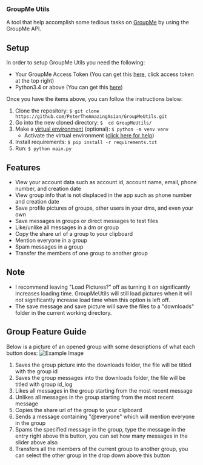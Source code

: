 ### GroupMe Utils
A tool that help accomplish some tedious tasks on [GroupMe](https://groupme.com)
by using the GroupMe API.

## Setup
In order to setup GroupMe Utils you need the following:  
- Your GroupMe Access Token (You can get this [here](https://dev.groupme.com/session/new), click access token at the top right)
- Python3.4 or above (You can get this [here](https://www.python.org/downloads/)) 

Once you have the items above, you can follow the instructions below:
1. Clone the repository: `$ git clone https://github.com/PeterTheAmazingAsian/GroupMeUtils.git`
2. Go into the new cloned directory: `$  cd GroupMeUtils/`
3. Make a [virtual environment](https://docs.python.org/3/library/venv.html) (optional): `$ python -m venv venv`
   - Activate the virtual environment ([click here for help](https://docs.python.org/3/library/venv.html))
4. Install requirements: `$ pip install -r requirements.txt`
5. Run: `$ python main.py`

## Features
- View your account data such as account id, account name, email, phone number, and creation date
- View group info that is not displaced in the app such as phone number and creation date
- Save profile pictures of groups, other users in your dms, and even your own
- Save messages in groups or direct messages to test files
- Like/unlike all messages in a dm or group
- Copy the share url of a group to your clipboard
- Mention everyone in a group
- Spam messages in a group
- Transfer the members of one group to another group

## Note
- I recommend leaving "Load Pictures?" off as turning it on significantly increases loading time. 
  GroupMeUtils will still load pictures when it will not significantly increase load time when this
  option is left off.
- The save message and save picture will save the files to a "downloads" folder in the current working directory.

## Group Feature Guide
Below is a picture of an opened group with some descriptions of what each button does:
![Example Image](https://petertheamazingasian.github.io/assets/groupmeutils.png)
1. Saves the group picture into the downloads folder, the file will be titled with the group id
2. Saves the group messages into the downloads folder, the file will be titled with group id_log
3. Likes all messages in the group starting from the most recent message
4. Unlikes all messages in the group starting from the most recent message
5. Copies the share url of the group to your clipboard
6. Sends a message containing "@everyone" which will mention everyone in the group
7. Spams the specified message in the group, type the message in the entry right above this button, you can set how many messages in the slider above also
8. Transfers all the members of the current group to another group, you can select the other group in the drop down above this button